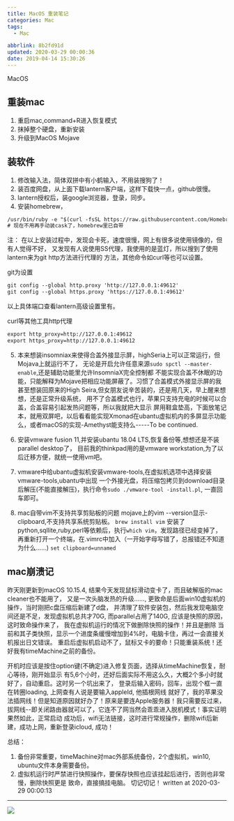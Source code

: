 ```yaml
---
title: MacOS 重装笔记
categories: Mac
tags:
  - Mac

abbrlink: 8b2fd91d
updated: 2020-03-29 00:00:36
date: 2019-04-14 15:30:26
---
```

MacOS
<!-- more -->
## 重装mac
1. 重启mac,command+R进入恢复模式
2. 抹掉整个硬盘，重新安装
3. 升级到MacOS Mojave
## 装软件
1. 修改输入法，简体双拼中有小鹤输入，不用装搜狗了！
2. 装百度网盘，从上面下载lantern客户端，这样下载快一点，github很慢。
3. lantern授权后，装google浏览器，登录，同步。
4. 安装homebrew，
```txt
/usr/bin/ruby -e "$(curl -fsSL https://raw.githubusercontent.com/Homebrew/install/master/install)"
# 现在不用再手动装cask了，homebrew里已自带
```
注： 在以上安装过程中，发现会卡死，速度很慢，网上有很多说使用镜像的，但有人觉得不好，
又发现有人说使用SS代理，我使用的是蓝灯，所以搜到了使用lantern来为git http方法进行代理的
方法，其他命令如curl等也可以设置。

git为设置
```txt
git config --global http.proxy 'http://127.0.0.1:49612'
git config --global https.proxy 'https://127.0.0.1:49612'
```
以上具体端口查看lantern高级设置里有。

curl等其他工具http代理
```txt
export http_proxy=http://127.0.0.1:49612
export https_proxy=http://127.0.0.1:49612
```
5. 本来想装insomniax来使得合盖外接显示屏，highSeria上可以正常运行，但Mojava上就运行不了，
无论是开启允许任意来源`sudo spctl --master-enable`,还是辅助功能里允许InsomniaX完全控制都
不能实现合盖不休眠的功能，只能解释为Mojave把相应功能屏蔽了。习惯了合盖模式外接显示屏的我
甚至想装回原来的High Seira,但女朋友说辛苦装的，还是用几天，早上醒来想想，还是正常升级系统，
用不了合盖模式也行，苹果只支持充电的时候可以合盖，合盖容易引起发热问题等，所以我就把大显示
屏用鞋盒垫高，下面放笔记本，就用双屏吧，以后看看能实现Xmonad在ubantu虚拟机内的多屏显示功能
么，或者macOS的实现-Amethyst能支持么-----To be continued.

6. 安装vmware fusion 11,并安装ubantu 18.04 LTS,恢复备份等,想想还是不装parallel desktop了，
目前我的thinkpad用的是vmware workstation,为了以后迁移方便，就统一使用vm吧。

7. vmware中给ubantu虚拟机安装vmware-tools,在虚拟机选项中选择安装vmware-tools,ubantu中出现
一个外接光盘，将压缩包拷贝到download目录后解压(不能直接解压)，执行命令`sudo ./vmware-tool
-install.pl`, 一直回车即可。

8. mac自带vim不支持共享剪贴板的问题
mojave上的vim --version显示-clipboard,不支持共享系统剪贴板。
`brew install vim`
安装了python,sqllite,ruby,perl等依赖后，执行`which vim`，发现路径已经变掉了，
再重新打开一个终端，在.vimrc中加入（一开始字母写错了，总报错还不知道为什么......)
`set clipboard=unnamed`

## mac崩溃记
昨天刚更新到macOS 10.15.4, 结果今天发现鼠标滑动变卡了，而且破解版的mac cleaner也不能用了，
又是一次头脑发热的升级......, 更致命是后面win10虚拟机的操作，当时刚把c盘压缩后新建了d盘，
并清理了软件安装包，然后我发现电脑空间还是不足，发现虚拟机总共才70G, 而parallel占用了140G,
应该是快照的原因， 这时致命操作来了， 我在虚拟机运行的情况下做删除快照的操作！并且是删除
当前和其子类快照，显示一个进度条缓慢增加到4%时，电脑卡住，再过一会直接关机报出日文错误。
重启后虚拟机启动不了，鼠标又卡的要命！只能重装系统！还好我有timeMachine之前的备份。

开机时应该是按住option键(不确定)进入修复页面，选择从timeMachine恢复，耐心等待，刚开始显示
有5,6个小时，还好后面实际不用这么久，大概2个多小时就好了，自动重启。这时另一个坑出来了，
登录后输入密码，回车，出现个框一直在转圈loading, 上网查有人说是要输入appleId, 他插根网线
就好了，我的苹果没法插网线！但是知道原因就好办了！原来是要连Apple服务器！我只需要反过来，
拔网线--即关闭路由器就可以了，它连不了网当然会乖乖进入脱机模式！事实证明果然如此，正常启动
成功后，wifi无法链接，这时进行常规操作，删除wifi后新建，成功上网，重新登录icloud, 成功！

总结：
1. 备份非常重要，timeMachine对mac外部系统备份，2个虚拟机，win10, ubuntu文件本身需要备份。
2. 虚拟机运行时严禁进行快照操作，要保存快照也应该挂起后进行，否则也非常慢，删除快照更是
致命，直接搞挂电脑。
切记切记！ written at 2020-03-29 00:00:13 


<hr />
<img src="http://wutaotaospace.oss-cn-beijing.aliyuncs.com/image/20190415_1.jpg" class="full-image" />
